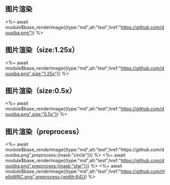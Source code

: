 
## 图片渲染

<%= await module$base_renderImage({type:"md",alt:"test",href:"https://github.com/douxiba.png"}) %>

## 图片渲染（size:1.25x）

<%= await module$base_renderImage({type:"md",alt:"test",href:"https://github.com/douxiba.png",size:"1.25x"}) %>

## 图片渲染（size:0.5x）

<%= await module$base_renderImage({type:"md",alt:"test",href:"https://github.com/douxiba.png",size:"0.5x"}) %>

## 图片渲染（preprocess）

<%= await module$base_renderImage({type:"md",alt:"test",href:"https://github.com/douxiba.png",preprocess:{mask:"circle"}}) %>
<%= await module$base_renderImage({type:"md",alt:"test",href:"https://github.com/douxiba.png",preprocess:{mask:"star"}}) %>
<%= await module$base_renderImage({type:"md",alt:"test",href:"https://github.com/HelloWRC.png",preprocess:{width:64}}) %>
